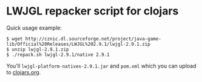 # LWJGL repacker script for clojars

Quick usage example:

    $ wget http://cznic.dl.sourceforge.net/project/java-game-lib/Official%20Releases/LWJGL%202.9.1/lwjgl-2.9.1.zip
    $ unzip lwjgl-2.9.1.zip
    $ ./repack.sh lwjgl-2.9.1/native 2.9.1

You'll `lwjgl-platform-natives-2.9.1.jar` and `pom.xml` which you can
upload to [clojars.org](http://clojars.org/).
